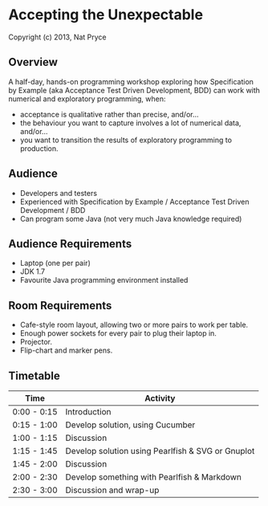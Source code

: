 Accepting the Unexpectable
==========================

Copyright (c) 2013, Nat Pryce

Overview
--------

A half-day, hands-on programming workshop exploring how Specification by Example (aka Acceptance Test Driven Development, BDD) can work with numerical and exploratory programming, when:

 * acceptance is qualitative rather than precise, and/or…
 * the behaviour you want to capture involves a lot of numerical data, and/or…
 * you want to transition the results of exploratory programming to production.


Audience
--------

 * Developers and testers
 * Experienced with Specification by Example / Acceptance Test Driven Development / BDD
 * Can program some Java (not very much Java knowledge required)

Audience Requirements
---------------------

 * Laptop (one per pair)
 * JDK 1.7
 * Favourite Java programming environment installed

Room Requirements
-----------------

 * Cafe-style room layout, allowing two or more pairs to work per table.
 * Enough power sockets for every pair to plug their laptop in.
 * Projector.
 * Flip-chart and marker pens.


Timetable
---------

| Time        | Activity                                            |
|-------------|-----------------------------------------------------|
| 0:00 - 0:15 | Introduction                                        |
| 0:15 - 1:00 | Develop solution, using Cucumber                    |
| 1:00 - 1:15 | Discussion                                          |
| 1:15 - 1:45 | Develop solution using Pearlfish & SVG or Gnuplot   |
| 1:45 - 2:00 | Discussion                                          |
| 2:00 - 2:30 | Develop something with Pearlfish & Markdown         |
| 2:30 - 3:00 | Discussion and wrap-up                              |
